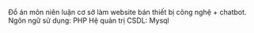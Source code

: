 Đồ án môn niên luận cơ sở làm website bán thiết bị công nghệ + chatbot.
Ngôn ngữ sử dụng: PHP
Hệ quản trị CSDL: Mysql
